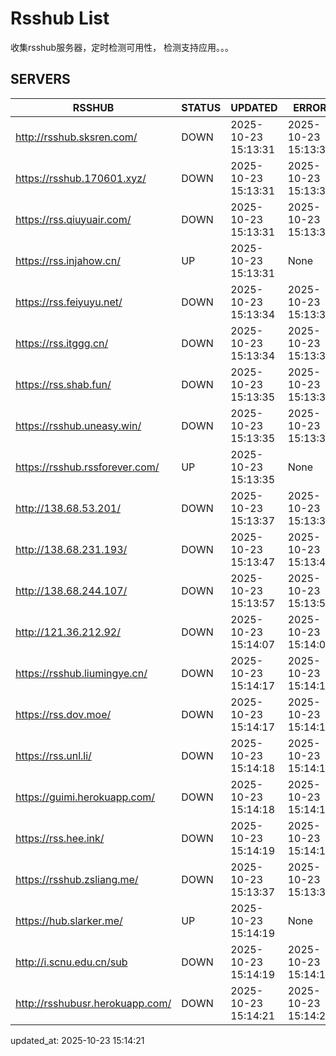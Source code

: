 # Rsshub List

收集rsshub服务器，定时检测可用性， 检测支持应用。。。


## SERVERS

|  RSSHUB   | STATUS  | UPDATED  | ERROR  | TWITTER |  
|  ----  | ----  | ----  | ----  | ---- |  
| http://rsshub.sksren.com/ | DOWN | 2025-10-23 15:13:31 | 2025-10-23 15:13:31 |  
| https://rsshub.170601.xyz/ | DOWN | 2025-10-23 15:13:31 | 2025-10-23 15:13:31 |  
| https://rss.qiuyuair.com/ | DOWN | 2025-10-23 15:13:31 | 2025-10-23 15:13:31 |  
| https://rss.injahow.cn/ | UP | 2025-10-23 15:13:31 | None ||  
| https://rss.feiyuyu.net/ | DOWN | 2025-10-23 15:13:34 | 2025-10-23 15:13:34 |  
| https://rss.itggg.cn/ | DOWN | 2025-10-23 15:13:34 | 2025-10-23 15:13:34 |  
| https://rss.shab.fun/ | DOWN | 2025-10-23 15:13:35 | 2025-10-23 15:13:35 |  
| https://rsshub.uneasy.win/ | DOWN | 2025-10-23 15:13:35 | 2025-10-23 15:13:35 |  
| https://rsshub.rssforever.com/ | UP | 2025-10-23 15:13:35 | None ||  
| http://138.68.53.201/ | DOWN | 2025-10-23 15:13:37 | 2025-10-23 15:13:37 |  
| http://138.68.231.193/ | DOWN | 2025-10-23 15:13:47 | 2025-10-23 15:13:47 |  
| http://138.68.244.107/ | DOWN | 2025-10-23 15:13:57 | 2025-10-23 15:13:57 |  
| http://121.36.212.92/ | DOWN | 2025-10-23 15:14:07 | 2025-10-23 15:14:07 |  
| https://rsshub.liumingye.cn/ | DOWN | 2025-10-23 15:14:17 | 2025-10-23 15:14:17 |  
| https://rss.dov.moe/ | DOWN | 2025-10-23 15:14:17 | 2025-10-23 15:14:17 |  
| https://rss.unl.li/ | DOWN | 2025-10-23 15:14:18 | 2025-10-23 15:14:18 |  
| https://guimi.herokuapp.com/ | DOWN | 2025-10-23 15:14:18 | 2025-10-23 15:14:18 |  
| https://rss.hee.ink/ | DOWN | 2025-10-23 15:14:19 | 2025-10-23 15:14:19 |  
| https://rsshub.zsliang.me/ | DOWN | 2025-10-23 15:13:37 | 2025-10-23 15:13:37 |  
| https://hub.slarker.me/ | UP | 2025-10-23 15:14:19 | None ||  
| http://i.scnu.edu.cn/sub | DOWN | 2025-10-23 15:14:19 | 2025-10-23 15:14:19 |  
| http://rsshubusr.herokuapp.com/ | DOWN | 2025-10-23 15:14:21 | 2025-10-23 15:14:21 |  
  

updated_at: 2025-10-23 15:14:21  
